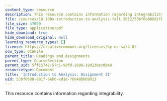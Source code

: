 ```yaml
---
content_type: resource
description: This resource contains information regarding integrability.
file: /courses/18-100a-introduction-to-analysis-fall-2012/53bf0b88881f6eb6cd1e766488b69913_MIT18_100AF12_Assign_21.pdf
file_size: 47699
file_type: application/pdf
hide_download: true
hide_download_original: null
learning_resource_types: []
license: https://creativecommons.org/licenses/by-nc-sa/4.0/
ocw_type: OCWFile
parent_title: Readings and Assignments
parent_type: CourseSection
parent_uid: 5ff15742-57c1-98fd-1898-19d238ec0b48
resourcetype: Document
title: 'Introduction to Analysis: Assignment 21'
uid: 53bf0b88-881f-6eb6-cd1e-766488b69913
---
```

This resource contains information regarding integrability.